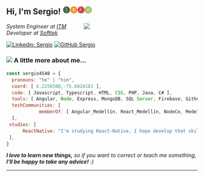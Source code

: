 <h2> Hi, I'm Sergio! <img src="https://github.com/Surialpha/Surialpha/blob/master/assets/mean-stack-2.png" width="80"></h2>
<img align='right' src="https://media.giphy.com/media/2zeji2UedvZzvIZ45N/giphy.gif" width="300">
<p><em>System Engineer at <a href="http://senasofia.com/">ITM</a>
</br>Developer at <a href="https://www.epam.com/](https://www.globant.com/">Softtek</a> 
</em></p>

[![Linkedin: Sergio](https://img.shields.io/badge/-Sergio-blue?style=flat-square&logo=Linkedin&logoColor=white&link=https://www.linkedin.com/in/sergio-alexander-palacio-b44010200/)](https://www.linkedin.com/in/sergio-alexander-palacio-b44010200/)
[![GitHub Sergio](https://img.shields.io/github/followers/sergio4540?label=follow&style=social)](https://github.com/sergio4540)


### <img src="https://media.giphy.com/media/JUBC36F4c0qY4WOjWU/giphy.gif" width="100"> A little more about me...  

```javascript
const sergio4540 = {
  pronouns: "he" | "him",
  coord: [ 6.2256500,-75.6028181 ],
  code: [ Javascript, Typescript, HTML, CSS, PHP, Java, C# ],
  tools: [ Angular, Node, Express, MongoDB, SQL Server, Firebase, Github ],
  techCommunities: [
            memberOf: [ Angular_Medellín, React_Medellín, NodeCo, MedellínJS ]
  ],
 studies: [
      ReactNative: "I'm studying React-Native, I hope develop that skill by next year!"
 ],
}
```
 <em><b>I love to learn new things,</b> so if you want to correct or teach me something, <b>I'll be happy to take any advice!</b> :)</em>

---
